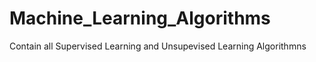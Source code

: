 # Machine_Learning_Algorithms
Contain all Supervised Learning and Unsupevised Learning Algorithmns 
